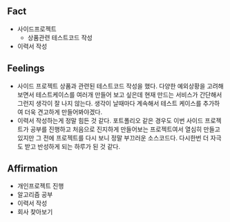 ## Fact
* 사이드프로젝트 
  * 상품관련 테스트코드 작성
* 이력서 작성

## Feelings
* 사이드 프로젝트 상품과 관련된 테스트코드 작성을 했다. 다양한 예외상황을 고려해보면서 테스트케이스를 여러개 만들어 보고 싶은데 현재 만드는 서비스가 간단해서 그런지 생각이 잘 나지 않는다. 생각이 날때마다 계속해서 테스트 케이스를 추가하여 더욱 견고하게 만들어봐야겠다.
* 이력서 작성하는게 정말 힘든 것 같다. 포트폴리오 같은 경우도 이번 사이드 프로젝트가 공부를 진행하고 처음으로 진지하게 만들어보는 프로젝트여서 열심히 만들고 있지만 그 전에 프로젝트를 다시 보니 정말 부끄러운 소스코드다. 다시한번 더 자극도 받고 반성하게 되는 하루가 된 것 같다.

## Affirmation
* 개인프로젝트 진행 
* 알고리즘 공부
* 이력서 작성
* 회사 찾아보기
